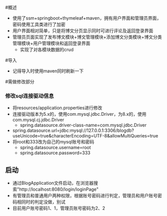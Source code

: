#概述
* 使用了ssm+springboot+thymeleaf+maven，拥有用户界面和管理员界面，密码使用工具类进行了加密
* 用户界面相对简单，只是将博文分页显示同时可进行评论及返回登录界面
* 管理员页面实现了发布博文模块+博文管理模块+添加博文分类模块+博文分类管理模块+用户管理模块和返回登录界面
    * 实现了对各模块数据的crud

#导入
* 记得导入时使用maven同时刷新一下

#需做修改部分

### 修改sql连接驱动信息
* 将resources/application.properties进行修改
* 连接驱动版本为5.x的，使用com.mysql.jdbc.Driver，为8.x的，使用com.mysql.cj.jdbc.Driver
    * spring.datasource.driver-class-name=com.mysql.jdbc.Driver
* spring.datasource.url=jdbc:mysql://127.0.0.1:3306/blogdb?useUnicode=true&characterEncoding=UTF-8&allowMultiQueries=true
* 将root和333改为自己的mysql账号和密码
   * spring.datasource.username=root
   * spring.datasource.password=333
    
## 启动
* 通过BlogApplication文件启动，在浏览器搜索"http://localhost:8080/login/loginPage"
* 有管理员和普通用户两种权限，根据账号密码进行判定，管理员和用户账号密码相同时的判定没做，别试
* 目前用户账号密码1、1，管理员账号密码为2、2
